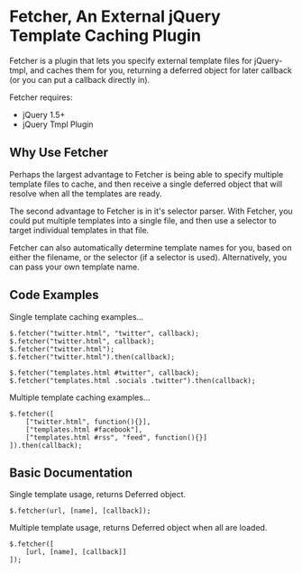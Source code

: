 # Fetcher, An External jQuery Template Caching Plugin

Fetcher is a plugin that lets you specify external template files for jQuery-tmpl, and caches them for you, returning a deferred object for later callback (or you can put a callback directly in).

Fetcher requires:

*   jQuery 1.5+
*   jQuery Tmpl Plugin

## Why Use Fetcher

Perhaps the largest advantage to Fetcher is being able to specify multiple template files to cache, and then receive a single deferred object that will resolve when all the templates are ready.

The second advantage to Fetcher is in it's selector parser.  With Fetcher, you could put multiple templates into a single file, and then use a selector to target individual templates in that file.

Fetcher can also automatically determine template names for you, based on either the filename, or the selector (if a selector is used).  Alternatively, you can pass your own template name.

## Code Examples

Single template caching examples...

    $.fetcher("twitter.html", "twitter", callback);
    $.fetcher("twitter.html", callback);
    $.fetcher("twitter.html");
    $.fetcher("twitter.html").then(callback);
    
    $.fetcher("templates.html #twitter", callback);
    $.fetcher("templates.html .socials .twitter").then(callback);
    
Multiple template caching examples...

    $.fetcher([
        ["twitter.html", function(){}],
        ["templates.html #facebook"],
        ["templates.html #rss", "feed", function(){}]
    ]).then(callback);
    
## Basic Documentation

Single template usage, returns Deferred object.

    $.fetcher(url, [name], [callback]);
    
Multiple template usage, returns Deferred object when all are loaded.

    $.fetcher([
        [url, [name], [callback]]
    ]);
